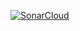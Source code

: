 [![SonarCloud](https://sonarcloud.io/images/project_badges/sonarcloud-white.svg)](https://sonarcloud.io/summary/new_code?id=vishal210893_Spring-Batch)
